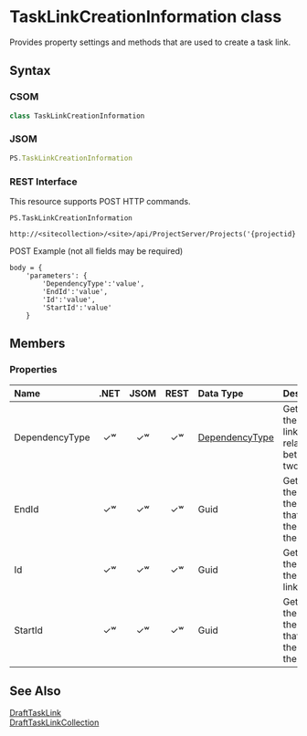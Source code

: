 [comment]: # (Name:TaskLinkCreationInformation)
[comment]: # (Name:Microsoft.ProjectServer.TaskLinkCreationInformation)
[comment]: # (Type:class)
[comment]: # (Status:Incomplete)

# <a name="name"></a>TaskLinkCreationInformation class

<a name="description"></a>Provides property settings and methods that are used to create a task link.

## <a name="syntax"></a>Syntax

### CSOM

```C#
class TaskLinkCreationInformation 
```
### JSOM

```JavaScript
PS.TaskLinkCreationInformation
```
### REST Interface

This resource supports POST HTTP commands.

```
PS.TaskLinkCreationInformation

http://<sitecollection>/<site>/api/ProjectServer/Projects('{projectid}')/Draft/TaskLinks('{linkid}')/Add
```
POST Example (not all fields may be required)
```
body = {
	'parameters': {
		'DependencyType':'value', 
		'EndId':'value', 
		'Id':'value', 
		'StartId':'value'		
	}
```

## <a name="members"></a>Members

### <a name="properties"></a>Properties

|**Name**|**.NET**|**JSOM**|**REST**|**Data Type**|**Description**|
|:-----|:-----:|:-----:|:-----:|:-----|:-----|
|<a name="DependencyType"></a>DependencyType|&#x2713;&#x02B7;|&#x2713;&#x02B7;|&#x2713;&#x02B7;|[DependencyType](DependencyType.md)|Gets or sets the type of link relationship between two tasks.|
|<a name="EndId"></a>EndId|&#x2713;&#x02B7;|&#x2713;&#x02B7;|&#x2713;&#x02B7;|Guid|Gets or sets the GUID of the task that is at the end of the link.|
|<a name="Id"></a>Id|&#x2713;&#x02B7;|&#x2713;&#x02B7;|&#x2713;&#x02B7;|Guid|Gets or sets the GUID of the task link.|
|<a name="StartId"></a>StartId|&#x2713;&#x02B7;|&#x2713;&#x02B7;|&#x2713;&#x02B7;|Guid|Gets or sets the GUID of the task that is at the start of the link.|

## <a name="seeAlso"></a>See Also

[DraftTaskLink](DraftTaskLink.md)<br/>
[DraftTaskLinkCollection](DraftTaskLinkCollection.md)<br/>
